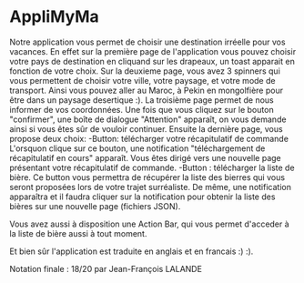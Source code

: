 # AppliMyMa

Notre application vous permet de choisir une destination irréelle pour vos vacances. En effet sur la première page de l'application vous
pouvez choisir votre pays de destination en cliquand sur les drapeaux, un toast apparait en fonction de votre choix.
Sur la deuxieme page, vous avez 3 spinners qui vous permettent de choisir votre ville, votre paysage, et votre mode de transport.
Ainsi vous pouvez aller au Maroc, à Pekin en mongolfière pour être dans un paysage desertique :). 
La troisième page permet de nous informer de vos coordonnées. Une fois que vous cliquez sur le bouton "confirmer", une boîte de dialogue "Attention" apparaît, on vous demande ainsi  si vous êtes sûr de vouloir continuer. 
Ensuite la dernière page, vous propose deux choix:
-Button: télécharger votre récapitulatif de commande
L'orsquon clique sur ce bouton, une notification "téléchargement de récapitulatif en cours" apparaît. 
Vous êtes dirigé vers une nouvelle page présentant votre récapitulatif de commande.
-Button : télécharger la liste de bière.
Ce button vous permettra de récupérer la liste des bierres qui vous seront proposées lors de votre trajet surréaliste.
De même, une notification apparaîtra et il faudra cliquer sur la notification pour obtenir la liste des bières sur une nouvelle page (fichiers JSON).

Vous avez aussi à disposition une Action Bar, qui vous permet d'acceder à la liste de bière aussi à tout moment.

Et bien sûr l'application est traduite en anglais et en francais :) :). 


Notation finale : 18/20 par Jean-François LALANDE



